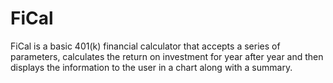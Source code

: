 # FiCal
FiCal is a basic 401(k) financial calculator that accepts a series of parameters, calculates the return on investment for year after year and then displays the information to the user in a chart along with a summary.
